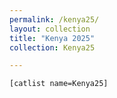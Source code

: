 ```yaml
---
permalink: /kenya25/
layout: collection
title: "Kenya 2025"
collection: Kenya25

---
```


	[catlist name=Kenya25]